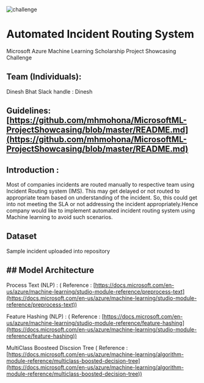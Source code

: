 

![challenge](/images/Banner.png)

# Automated Incident Routing System 

Microsoft Azure Machine Learning Scholarship Project Showcasing Challenge

## Team (Individuals):
 Dinesh Bhat 
 Slack handle : Dinesh

## Guidelines: [https://github.com/mhmohona/MicrosoftML-ProjectShowcasing/blob/master/README.md](https://github.com/mhmohona/MicrosoftML-ProjectShowcasing/blob/master/README.md)

## Introduction :

Most of companies incidents are routed manually to respective team using Incident Routing system (IMS). This may get delayed or not routed to appropriate team based on understanding of the incident. So, this could get into not meeting the SLA or not addressing the incident appropriately.Hence company would like to implement automated incident routing system using Machine learning to avoid such scenarios.

## Dataset
Sample incident uploaded into repository

## ## Model Architecture
Process Text (NLP) : ( Reference : [https://docs.microsoft.com/en-us/azure/machine-learning/studio-module-reference/preprocess-text](https://docs.microsoft.com/en-us/azure/machine-learning/studio-module-reference/preprocess-text))

Feature Hashing (NLP) : ( Reference : [https://docs.microsoft.com/en-us/azure/machine-learning/studio-module-reference/feature-hashing](https://docs.microsoft.com/en-us/azure/machine-learning/studio-module-reference/feature-hashing))

MultiClass Boosteed Discsion Tree ( Reference : [https://docs.microsoft.com/en-us/azure/machine-learning/algorithm-module-reference/multiclass-boosted-decision-tree](https://docs.microsoft.com/en-us/azure/machine-learning/algorithm-module-reference/multiclass-boosted-decision-tree))






